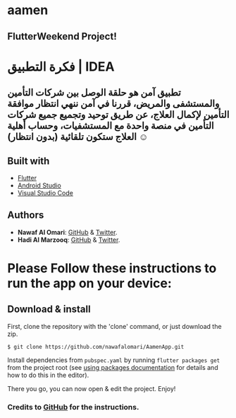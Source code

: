 # aamen

## FlutterWeekend Project!

# فكرة التطبيق | IDEA 

## تطبيق آمن هو حلقة الوصل بين شركات التأمين والمستشفى والمريض، قررنا في آمن ننهي انتظار موافقة التأمين لإكمال العلاج، عن طريق توحيد وتجميع جميع شركات التأمين في منصة واحدة مع المستشفيات، وحساب أهلية العلاج ستكون تلقائية (بدون انتظار)  **☺️**

 
 


## Built with
* [Flutter](https://flutter.dev/) 
* [Android Studio](https://developer.android.com/studio/index.html/)  
* [Visual Studio Code](https://code.visualstudio.com/) 


## Authors
* **Nawaf Al Omari**: [GitHub](https://github.com/nawafalomari) & [Twitter](https://twitter.com/alomariNawafM).
* **Hadi Al Marzooq**: [GitHub](https://github.com/HadiAlMarzooq) & [Twitter](https://twitter.com/red_hadi).

# Please Follow these instructions to run the app on your device:

## Download & install
First, clone the repository with the 'clone' command, or just download the zip.

```
$ git clone https://github.com/nawafalomari/AamenApp.git
```
Install dependencies from `pubspec.yaml` by running `flutter packages get` from the project root (see [using packages documentation](https://flutter.io/using-packages/#adding-a-package-dependency-to-an-app) for details and how to do this in the editor).

There you go, you can now open & edit the project. Enjoy!

### Credits to [GitHub](https://github.com/jesusrp98/flutter-everywhere/edit/master/README.md) for the instructions.

